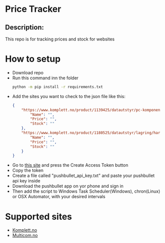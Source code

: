# Price Tracker 

## Description: 

This repo is for tracking prices and stock for websites


# How to setup

* Download repo
* Run this command inn the folder
    ```bash
    python -m pip install -r requirements.txt
    ```
* Add the sites you want to check to the json file like this:
    ```json
    {
        "https://www.komplett.no/product/1139425/datautstyr/pc-komponenter/minnebrikker/gskill-trident-z-neo-ddr4-3600mhz-32gb": {
            "Name": "",
            "Price": "",
            "Stock": ""
        },
        "https://www.komplett.no/product/1180525/datautstyr/lagring/harddiskerssd/ssd-m2/patriot-viper-vp4100-2tb-m2-ssd?q=patriot%20viper%20vp4100": {
            "Name": "",
            "Price": "",
            "Stock": ""
        }
    }
    ``` 
* Go to [this site](https://www.pushbullet.com/#settings) and press the Create Access Token button
* Copy the token
* Create a file called "pushbullet_api_key.txt" and paste your pushbullet api key inside 
* Download the pushbullet app on yor phone and sign in
* Then add the script to Windows Task Scheduler(Windows), chron(Linux) or OSX Automator, with your desired intervals


# Supported sites

* [Komplett.no](https://www.komplett.no/)
* [Multicom.no](https://www.multicom.no/)